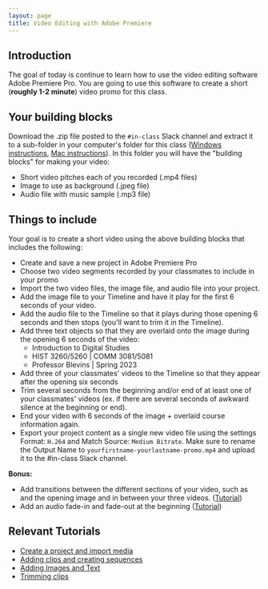 ```yaml
---
layout: page
title: Video Editing with Adobe Premiere
---
```


## Introduction

The goal of today is continue to learn how to use the video editing software Adobe Premiere Pro. You are going to use this software to create a short (**roughly 1-2 minute**) video promo for this class.

## Your building blocks

Download the .zip file posted to the `#in-class` Slack channel and extract it to a sub-folder in your computer's folder for this class ([Windows instructions](https://support.microsoft.com/en-us/windows/zip-and-unzip-files-f6dde0a7-0fec-8294-e1d3-703ed85e7ebc#:~:text=Open%20File%20Explorer%20and%20find,folder%20to%20a%20new%20location.), [Mac instructions](https://support.apple.com/guide/mac-help/zip-and-unzip-files-and-folders-on-mac-mchlp2528/mac#:~:text=unzip%20(expand)%20a%20compressed%20item)). In this folder you will have the "building blocks" for making your video:

- Short video pitches each of you recorded (.mp4 files)
- Image to use as background (.jpeg file)
- Audio file with music sample (.mp3 file)

## Things to include

Your goal is to create a short video using the above building blocks that includes the following:

- Create and save a new project in Adobe Premiere Pro
- Choose two video segments recorded by your classmates to include in your promo 
- Import the two video files, the image file, and audio file into your project.
- Add the image file to your Timeline and have it play for the first 6 seconds of your video.
- Add the audio file to the Timeline so that it plays during those opening 6 seconds and then stops (you'll want to trim it in the Timeline).
- Add three text objects so that they are overlaid onto the image during the opening 6 seconds of the video:
  - Introduction to Digital Studies
  - HIST 3260/5260 | COMM 3081/5081
  - Professor Blevins | Spring 2023
- Add three of your classmates' videos to the Timeline so that they appear after the opening six seconds
- Trim several seconds from the beginning and/or end of at least one of your classmates' videos (ex. if there are several seconds of awkward silence at the beginning or end).
- End your video with 6 seconds of the image + overlaid course information again.
- Export your project content as a single new video file using the settings Format: `H.264` and Match Source: `Medium Bitrate`. Make sure to rename the Output Name to `yourfirstname-yourlastname-promo.mp4` and upload it to the #in-class Slack channel.

**Bonus:**

- Add transitions between the different sections of your video, such as and the opening image and in between your three videos. ([Tutorial](https://helpx.adobe.com/premiere-pro/using/transition-overview-applying-transitions.html))
- Add an audio fade-in and fade-out at the beginning ([Tutorial](https://helpx.adobe.com/premiere-pro/using/audio-transitions.html))

## Relevant Tutorials

- [Create a project and import media](https://helpx.adobe.com/premiere-pro/how-to/create-project-import-media.html)
- [Adding clips and creating sequences](https://helpx.adobe.com/premiere-pro/how-to/create-edit-sequence.html)
- [Adding Images and Text](https://helpx.adobe.com/premiere-pro/how-to/add-image-text-adjust-size.html)
- [Trimming clips](https://helpx.adobe.com/premiere-pro/how-to/trim-video-clips.html)